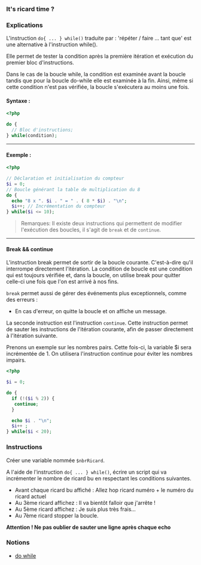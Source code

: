 ### It's ricard time ?

### Explications 

L'instruction `do{ ... } while()` traduite par : 'répéter / faire ... tant que' est une alternative à l'instruction while().

Elle permet de tester la condition après la première itération et exécution du premier bloc d'instructions. 

Dans le cas de la boucle while, la condition est examinée avant la boucle tandis que pour la boucle do-while elle est examinée à la fin. Ainsi, même si cette condition n'est pas vérifiée, la boucle s'exécutera au moins une fois.

#### Syntaxe :

```php
<?php

do {
  // Bloc d'instructions;
} while(condition);
```

--- 

#### Exemple :

```php
<?php

// Déclaration et initialisation du compteur
$i = 0;
// Boucle générant la table de multiplication du 8
do {
  echo "8 x ". $i . " = " . ( 8 * $i) . "\n";
  $i++; // Incrémentation du compteur
} while($i <= 10);
```

> Remarques: Il existe deux instructions qui permettent de modifier l'exécution des boucles, il s'agit de `break` et de `continue`.

---

#### Break && continue

L'instruction break permet de sortir de la boucle courante. C'est-à-dire qu'il interrompe directement l'itération. La condition de boucle est une condition qui est toujours vérifiée et, dans la boucle, on utilise break pour quitter celle-ci une fois que l'on est arrivé à nos fins.

`break` permet aussi de gérer des événements plus exceptionnels, comme des erreurs : 
- En cas d'erreur, on quitte la boucle et on affiche un message.

La seconde instruction est l'instruction `continue`. Cette instruction permet de sauter les instructions de l'itération courante, afin de passer directement à l'itération suivante.

Prenons un exemple sur les nombres pairs. Cette fois-ci, la variable $i sera incrémentée de 1. On utilisera l'instruction continue pour éviter les nombres impairs.

```php
<?php

$i = 0;

do {
  if (!($i % 2)) {
   continue;
  }

  echo $i . "\n";
  $i++ ;
} while($i < 20);
```

### Instructions

Créer une variable nommée `$nbrRicard`.

A l'aide de l'instruction `do{ ... } while()`, écrire un script qui va incrémenter le nombre de ricard bu en respectant les conditions suivantes.

- Avant chaque ricard bu affiché : Allez hop ricard numéro + le numéro du ricard actuel
- Au 3ème ricard affichez : Il va bientôt falloir que j'arrête !
- Au 5ème ricard affichez : Je suis plus très frais...
- Au 7ème ricard stopper la boucle.

**Attention ! Ne pas oublier de sauter une ligne après chaque echo**

### Notions

- [do while](https://www.php.net/manual/fr/control-structures.do.while.php)
